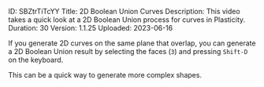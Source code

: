 ID: SBZtrTiTcYY
Title: 2D Boolean Union Curves
Description: This video takes a quick look at a 2D Boolean Union process for curves in Plasticity.
Duration: 30
Version: 1.1.25
Uploaded: 2023-06-16

If you generate 2D curves on the same plane that overlap,  you can generate a 2D Boolean Union result by selecting the faces (`3`) and pressing `Shift-D` on the keyboard.

This can be a quick way to generate more complex shapes.

